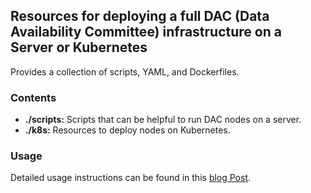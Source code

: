 ## Resources for deploying a full DAC (Data Availability Committee) infrastructure on a Server or Kubernetes

Provides a collection of scripts, YAML, and Dockerfiles.

### Contents

- **./scripts:** Scripts that can be helpful to run DAC nodes on a server.
- **./k8s:** Resources to deploy nodes on Kubernetes.

### Usage

Detailed usage instructions can be found in this [blog Post](https://www.marigold.dev/blog).